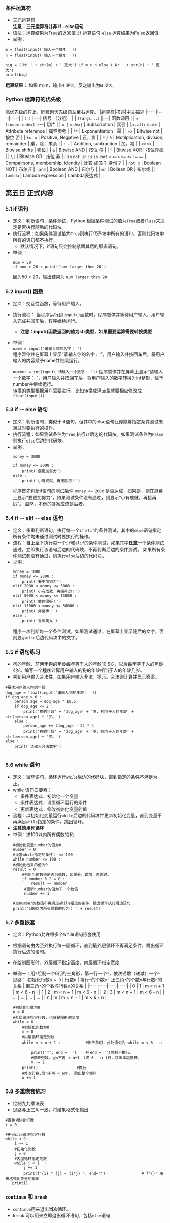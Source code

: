 ### 条件运算符  
  - 三元运算符  
  **注意：三元运算符并非 if - else语句**    
  - 语法：运算结果为True的返回值 `if` 运算语句 `else` 运算结果为False返回值  
  - 举例：
  ```
  m = float(input('输入一个数M: '))
  n = float(input('输入一个数N: '))
  
  big = ('M: ' + str(m) + ' 更大') if m > n else ('N: ' + str(n) + ' 更大')
  print(big)
  ```  
  
  **运算结果：** 如果 m>n，输出`M 更大`，反之输出为`N 更大`。  
  
### Python 运算符的优先级
    
  高优先级的在上，同级别优先级自左至右运算。
  |运算符|描述|中文描述
  |:---:|:---:|:---:|
  | `( )` |---| 括号 （分组） |
  | `f(args...)` |---| 函数调用 |
  | `x [index:index]` |---| 切片 |
  | `x [index]` | Subscription | 索引 |
  | `x.attribute` | Attribute reference | 属性参考 |
  | `**` | Exponentiation | 幂 |
  | `~x` | Bitwise not | 按位 否 |
  | `+x` `-x` | Positive, Negative | 正，负 |
  | `*` `/` `%` | Mutilplication, division, remainder | 乘，除，求余 |
  | `+` `-` | Addition, subtraction | 加，减 |
  | `<<` `>>` | Bitwise shifts | 移位 |
  | `&` | Bitwise AND | 按位 与 |
  | `^` | Bitwise XOR | 按位异或 |
  | `\|` | Bitwise OR  | 按位 非 |
  | `in` `not in` `is` `is not` `<` `<=` `>` `>=` `<>` `!=` `==` | Compairsons, membership, identity | 比较  成员？ 身份？ |
  | `not x` | Boolean NOT | 布尔非 |
  | `and` | Boolean AND | 布尔与 |
  | `or` | Bollean OR | 布尔或 |
  | `lambda` | Lambda expression | Lambda表达式 |
  
## 第五日 正式内容  
### 5.1 if 语句
  - 定义：判断语句，条件测试，Python 根据条件测试的值为`True`或者`Flase`来决定是否执行随后的代码块。  
  - 执行流程：如果条件测试值为`True`则执行代码块中所有的语句。否则代码块中所有的语句都不执行。  
    - 默认情况下，if语句只会控制紧跟其后的那条语句。
  - 举例 ：
    ```
    num = 50
    if num > 20 : print('num larger then 20')
    ```
    因为50 > 20，输出结果为 `num larger then 20`  
    
### 5.2 input() 函数  
  - 定义：交互性函数，等待用户输入。
  - 执行流程： 当程序运行到 `input()`函数时，程序暂停并等待用户输入，用户输入完成并回车后，程序继续运行。  
    - **注意：input()函数返回的值为str类型，如果需要运算需要转换类型**
  - 举例：  
    `name = input('请输入你的名字： ')`  
    程序暂停并在屏幕上显示“请输入你的名字： ”，用户输入并按回车后，将用户输入的内容赋予name并继续运行。  
    
    `number = int(input('请输入一个数字： '))`
    程序暂停并在屏幕上显示“请输入一个数字： ”，用户输入并按回车后，将用户输入的数字转换为int整形，赋予number并继续运行。  
    转换的类型根据用户需要进行，比如转换成浮点型就要相应修改成`float(input())`  
  
###  5.3 if -- else 语句  
  - 定义：判断语句，类似于 if语句，但其中的else语句让你能够指定条件测试未通过时要执行的操作。
  - 执行流程：如果测试条件为`True`,执行`if`后边的代码块。如果测试条件为`False`则执行`else`后边的代码块。
  - 举例：
    ```
    money = 3000
    
    if money <= 2000 :
        print('要更加努力')
    else :
        print('小有成就，再接再厉！')
    ```
    程序首先判断if语句的测试条件 `money <= 2000` 是否达成，如果是，则在屏幕上显示“要更加努力”，如果测试条件没有通过，则显示“小有成就，再接再厉”。
    显然，本例的答案应该是后者。  

### 5.4 if -- elif -- else 语句
  - 定义：多重判断语句，执行每一个`if` `elif`的条件测试，其中的`else`语句指定所有条件均未通过测试时要执行的操作。
  - 流程：自上至下执行每一个`if`和`elif`的条件测试，如果其中**任意**一个条件测试通过，立即执行该语句后边的代码块，不再判断后边的条件测试。
  如果所有条件测试都没有通过，则执行`else`后边的代码块。  
  - 举例：
    ```
    money = 1000
    if money <= 2000 :
        print('要更加努力')
    elif 2000 < money <= 5000 :
        print('小有成就，再接再厉！')
    elif 5000 < money <= 15000 :
        print('做的很好！')
    elif 15000 < money <= 50000 :
        print('非常棒！')
    else :
        print('香车美女')
    ```
    程序一次判断每一个条件测试，如果测试通过，在屏幕上显示随后的文字，否则显示`else`后边代码块中的文字。  
### 5.5 if 语句练习  
  - 狗的年龄，前两年狗的年龄每年等于人的年龄10.5岁，以后每年等于人的年龄4岁。编写一个程序计算用户输入的狗的年龄相当于人的年龄几岁。
  - 判断用户输入合法性，如果用户输入非法，提示。合法则计算并显示答案。
  ```
  #要求用户输入狗的年龄
  dog_age = float(input('请输入狗的年龄： '))
  if dog_age > 0 :
      person_age = dog_age * 10.5
      if dog_age <= 2 :
          print('狗的年龄' + 'dog_age' + '岁，相当于人的年龄' + str(person_age) + '岁。')
      else :
          person_age += (dog_age - 2) * 4
          print('狗的年龄' + 'dog_age' + '岁，相当于人的年龄' + str(person_age) + '岁。')
  else :
      print('请输入合法数字')
      
  ```
### 5.6 while 语句
  - 定义：循环语句，循环运行`while`后边的代码块，直到指定的条件不满足为止。
  - while 语句三要素：
    - 条件表达式：初始化一个变量
    - 条件表达式：设置循环运行的条件
    - 更新表达式：修改初始化变量的值
  - 流程：以初始化变量运行`while`后边的代码块并更新初始化变量，直到变量不再满足`while`指定的条件，跳出循环。
  - **注意慎用死循环**
  - 举例：求100以内所有偶数的和  
    ```
    #初始化变量number的值为0
    number = 0
    #设置while指定的条件： <= 100
    while number <= 100 :
    #初始化结果的值为0
    result = 0
        #判断当前数值是否为偶数，如果是，累加，否跳过。
        if number % 2 = 0 :
            result += number
         #更新number的值为下一个数值
         number += 1
         
    #当number的数值不再满足while指定的条件，跳出循环执行后边语句
    print('100以内所有偶数的和为： ' + result)
    ```
    
### 5.7 多重嵌套  
  - 定义：Python允许将多个while语句嵌套使用
  - 根据语句由内至外执行每一层循环，直到最外层循环不再满足条件，跳出循环执行后边的语句。
  - 在绘制图形时，外层循环指定高度，内层循环指定宽度
  - 举例一：用`*`绘制一个6行的三角形，第一行一个`*`，依次递增（递减）一个`*`
    思路：
    初始化行数`n = 0`
    | 行数`n` | 每行`*`的个数`m` | 正三角`*`的个数`m`与行数`n`的关系 | 倒三角`*`的个数与行数`m`的关系 |
    |:---|:---:|:---:|:---:|
    | 0 | 1 | m < n + 1 | m < 6 - n |
    | 1 | 2 | m < n + 1 | m < 6 - n |
    | 2 | 3 | m < n + 1 | m < 6 - n | 
    | ... | ... | ... | ... |
    | n | m | m < n + 1 | m < 6 - n |
      
    ```
    #初始化行数为0
    n = 0
    #外层循环指定行数，也就是图形的高度
    while < 6 :
        #初始化列数为0
        m = 0
        #内层循环指定列数
        while m < n + 1 :           #倒三角时，此处语句为 while m < 6 - n :
            print('*', end = '')    #(end = '')强制不换行。
            #修改列数，当m不再 < n+1 （或 6 - n )时，跳出本层循环。
            m += 1
        print()                 #换行
        #修改行数,当n不再 < 6时， 跳出整个循环
        n += 1
    ```
            
###  5.8 多重嵌套练习  
  - 绘制九九乘法表
  - 思路与正三角一致，将结果格式化输出
  
  ```
  #首先初始化行数
  i = 0
    
  #用while循环指定行数
  while < 9 :
      i += 1
      #初始化列数
      j = 0
      #内层循环指定列数
      while j < i  :
          j += 1
          print(f'{i} * {j} = {i*j} ', end='')                # f'{}' 用来格式化变量的输出
     print()
   ```
  
### `continue` 和 `break`  
  - `continue`用来退出**当次**循环。
  - `break` 可以用来立即退出循环语句，包括`else`语句
  
